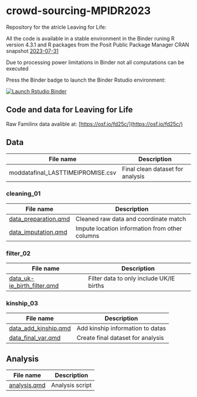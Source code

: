 # crowd-sourcing-MPIDR2023

Repository for the atricle Leaving for Life:

All the code is available in a stable environment in the Binder runing R version 4.3.1 and R packages from the Posit Public Package Manager CRAN snapshot [2023-07-31](https://packagemanager.posit.co/cran/2023-07-31/src/contrib/PACKAGES) 

Due to processing power limitations in Binder not all computations can be executed 

Press the Binder badge to launch the Binder Rstudio environment:

<!-- badges: start -->
[![Launch Rstudio Binder](http://mybinder.org/badge_logo.svg)](https://mybinder.org/v2/gh/olayabucaro/crowd-sourcing-MPIDR2023/main?urlpath=rstudio)
<!-- badges: end -->

## Code and data for Leaving for Life 

Raw Familinx data avalible at: [https://osf.io/fd25c/](https://osf.io/fd25c/)

## Data

| File name   | Description |
| ----------- | ----------- |
| moddatafinal_LASTTIMEIPROMISE.csv   | Final clean dataset for analysis |

### cleaning_01

| File name   | Description |
| ----------- | ----------- |
| [data_preparation.qmd](https://github.com/olayabucaro/crowd-sourcing-MPIDR2023/blob/1bdd62fd995957aaf0fd4544f98429b3dd2e8eab/cleaning_01/data_preparation.md)  | Cleaned raw data and coordinate match |
| [data_imputation.qmd](https://github.com/olayabucaro/crowd-sourcing-MPIDR2023/blob/1bdd62fd995957aaf0fd4544f98429b3dd2e8eab/cleaning_01/data_imputation.md)   | Impute location information from other columns |


### filter_02

| File name   | Description |
| ----------- | ----------- |
| [data_uk-ie_birth_filter.qmd](https://github.com/olayabucaro/crowd-sourcing-MPIDR2023/blob/1bdd62fd995957aaf0fd4544f98429b3dd2e8eab/filter_02/data_uk-ie_birth_filter.md)  | Filter data to only include UK/IE births |


### kinship_03

| File name   | Description |
| ----------- | ----------- |
| [data_add_kinship.qmd](https://github.com/olayabucaro/crowd-sourcing-MPIDR2023/blob/1bdd62fd995957aaf0fd4544f98429b3dd2e8eab/kinship_03/data_add_kinship.md)  | Add kinship information to datas | 
| [data_final_var.qmd](https://github.com/olayabucaro/crowd-sourcing-MPIDR2023/blob/1bdd62fd995957aaf0fd4544f98429b3dd2e8eab/kinship_03/data_final_var.md)  | Create final dataset for analysis | 

## Analysis

| File name   | Description |
| ----------- | ----------- |
| [analysis.qmd](https://github.com/olayabucaro/crowd-sourcing-MPIDR2023/blob/07e939bfd3ac9f545aaebdae92ccbd866081b8fb/analysis/analysis.md)    | Analysis script |

